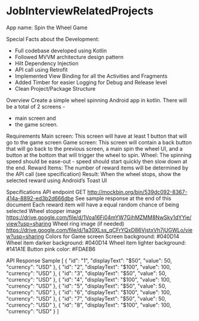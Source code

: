 # JobInterviewRelatedProjects


App name: Spin the Wheel Game



Special Facts about the Development:
- Full codebase developed using Kotlin
- Followed MVVM architecture design pattern
- Hilt Dependency Injection
- API call using Retrofit
- Implemented View Binding for all the Activities and Fragments
- Added Timber for easier Logging for Debug and Release level
- Clean Project/Package Structure




Overview
Create a simple wheel spinning Android app in kotlin. There will be a total of 2 screens - 
- main screen and 
- the game screen. 

Requirements
Main screen: This screen will have at least 1 button that will go to the game screen
Game screen: This screen will contain a back button that will go back to the previous screen, a main spin the wheel UI, and a button at the bottom that will trigger the wheel to spin.
Wheel: The spinning speed should be ease-out - speed should start quickly then slow down at the end.
Reward Items: The number of reward items will be determined by the API call (see specification)
Result: When the wheel stops, show the selected reward using Android’s Toast UI

Specifications
API endpoint
GET http://mockbin.org/bin/539dc092-8367-414a-8892-ed3b2d666dbe
See sample response at the end of this document
Each reward item will have a equal random chance of being selected
Wheel stopper image
https://drive.google.com/file/d/1Voa16Fi04mYW7GihMZMM8NwSky1dYYie/view?usp=sharing
Wheel ring image (if needed)
https://drive.google.com/file/d/1a30XLss_qCFrYQxD86VjstxVh7jUGWLo/view?usp=sharing
Colors for Game screen
Screen background: #040D14 
Wheel item darker background: #040D14
Wheel item lighter background: #141A1E 
Button pink color: #FDAEB6



API Response Sample
[
  {
    "id": "1",
    "displayText": "$50",
    "value": 50,
    "currency": "USD"
  },
  {
    "id": "2",
    "displayText": "$100",
    "value": 100,
    "currency": "USD"
  },
  {
    "id": "3",
    "displayText": "$50",
    "value": 50,
    "currency": "USD"
  },
  {
    "id": "4",
    "displayText": "$100",
    "value": 100,
    "currency": "USD"
  },
  {
    "id": "5",
    "displayText": "$50",
    "value": 50,
    "currency": "USD"
  },
  {
    "id": "6",
    "displayText": "$100",
    "value": 100,
    "currency": "USD"
  },
  {
    "id": "7",
    "displayText": "$50",
    "value": 50,
    "currency": "USD"
  },
  {
    "id": "8",
    "displayText": "$100",
    "value": 100,
    "currency": "USD"
  }
]


